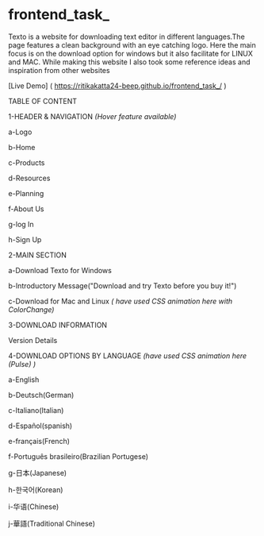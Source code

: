 # frontend_task_
Texto is a website for downloading text editor in different languages.The page features a clean background with an eye catching logo. Here the main focus is on the download option for windows but it also facilitate for LINUX and MAC. While making this website I also took some reference ideas and inspiration from other websites

[Live Demo] ( https://ritikakatta24-beep.github.io/frontend_task_/ )


TABLE OF CONTENT

1-HEADER & NAVIGATION *(Hover feature available)*

a-Logo

b-Home

c-Products

d-Resources

e-Planning

f-About Us

g-log In

h-Sign Up


2-MAIN SECTION

a-Download Texto for Windows

b-Introductory Message("Download and try Texto before you buy it!")

c-Download for Mac and Linux *( have used CSS animation here with ColorChange)*



3-DOWNLOAD INFORMATION

Version Details


4-DOWNLOAD OPTIONS BY LANGUAGE *(have used CSS animation here (Pulse) )*

a-English

b-Deutsch(German)

c-Italiano(Italian)

d-Español(spanish)

e-français(French)

f-Português brasileiro(Brazilian Portugese)

g-日本(Japanese)

h-한국어(Korean)

i-华语(Chinese)

j-華語(Traditional Chinese)


